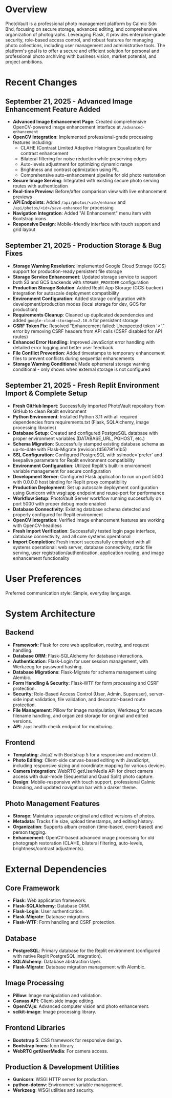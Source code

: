# Overview

PhotoVault is a professional photo management platform by Calmic Sdn Bhd, focusing on secure storage, advanced editing, and comprehensive organization of photographs. Leveraging Flask, it provides enterprise-grade security, role-based access control, and robust features for managing photo collections, including user management and administrative tools. The platform's goal is to offer a secure and efficient solution for personal and professional photo archiving with business vision, market potential, and project ambitions.

# Recent Changes

## September 21, 2025 - Advanced Image Enhancement Feature Added
- **Advanced Image Enhancement Page**: Created comprehensive OpenCV-powered image enhancement interface at `/advanced-enhancement`
- **OpenCV Integration**: Implemented professional-grade processing features including:
  - CLAHE (Contrast Limited Adaptive Histogram Equalization) for contrast enhancement
  - Bilateral filtering for noise reduction while preserving edges  
  - Auto-levels adjustment for optimizing dynamic range
  - Brightness and contrast optimization using PIL
  - Comprehensive auto-enhancement pipeline for old photo restoration
- **Secure Image Serving**: Integrated with existing secure photo serving routes with authentication
- **Real-time Preview**: Before/after comparison view with live enhancement previews
- **API Endpoints**: Added `/api/photos/<id>/enhance` and `/api/photos/<id>/save-enhanced` for processing
- **Navigation Integration**: Added "AI Enhancement" menu item with Bootstrap icons
- **Responsive Design**: Mobile-friendly interface with touch support and grid layout

## September 21, 2025 - Production Storage & Bug Fixes 
- **Storage Warning Resolution**: Implemented Google Cloud Storage (GCS) support for production-ready persistent file storage
- **Storage Service Enhancement**: Updated storage service to support both S3 and GCS backends with `STORAGE_PROVIDER` configuration
- **Production Storage Solution**: Added Replit App Storage (GCS-backed) integration for autoscale deployment compatibility
- **Environment Configuration**: Added storage configuration with development/production modes (local storage for dev, GCS for production)
- **Requirements Cleanup**: Cleaned up duplicated dependencies and added `google-cloud-storage==2.10.0` for persistent storage
- **CSRF Token Fix**: Resolved "Enhancement failed: Unexpected token '<'." error by removing CSRF headers from API calls (CSRF disabled for API routes)
- **Enhanced Error Handling**: Improved JavaScript error handling with detailed error logging and better user feedback
- **File Conflict Prevention**: Added timestamps to temporary enhancement files to prevent conflicts during sequential enhancements
- **Storage Warning Conditional**: Made ephemeral storage warning conditional - only shows when external storage is not configured

## September 21, 2025 - Fresh Replit Environment Import & Complete Setup
- **Fresh GitHub Import**: Successfully imported PhotoVault repository from GitHub to clean Replit environment
- **Python Environment**: Installed Python 3.11 with all required dependencies from requirements.txt (Flask, SQLAlchemy, image processing libraries)
- **Database Setup**: Created and configured PostgreSQL database with proper environment variables (DATABASE_URL, PGHOST, etc.)
- **Schema Migration**: Successfully stamped existing database schema as up-to-date with Flask-Migrate (revision fd5679f1e1b5)
- **SSL Configuration**: Configured PostgreSQL with sslmode='prefer' and keepalive parameters for Replit environment compatibility
- **Environment Configuration**: Utilized Replit's built-in environment variable management for secure configuration
- **Development Server**: Configured Flask application to run on port 5000 with 0.0.0.0 host binding for Replit proxy compatibility
- **Production Deployment**: Set up autoscale deployment configuration using Gunicorn with wsgi:app endpoint and reuse-port for performance
- **Workflow Setup**: PhotoVault Server workflow running successfully on port 5000 with proper debug mode enabled
- **Database Connectivity**: Existing database schema detected and properly configured for Replit environment
- **OpenCV Integration**: Verified image enhancement features are working with OpenCV-headless
- **Fresh Import Verification**: Successfully tested login page interface, database connectivity, and all core systems operational
- **Import Completion**: Fresh import successfully completed with all systems operational: web server, database connectivity, static file serving, user registration/authentication, application routing, and image enhancement functionality

# User Preferences

Preferred communication style: Simple, everyday language.

# System Architecture

## Backend
-   **Framework**: Flask for core web application, routing, and request handling.
-   **Database ORM**: Flask-SQLAlchemy for database interactions.
-   **Authentication**: Flask-Login for user session management, with Werkzeug for password hashing.
-   **Database Migrations**: Flask-Migrate for schema management using Alembic.
-   **Form Handling & Security**: Flask-WTF for form processing and CSRF protection.
-   **Security**: Role-Based Access Control (User, Admin, Superuser), server-side input validation, file validation, and decorator-based route protection.
-   **File Management**: Pillow for image manipulation, Werkzeug for secure filename handling, and organized storage for original and edited versions.
-   **API**: `/api` health check endpoint for monitoring.

## Frontend
-   **Templating**: Jinja2 with Bootstrap 5 for a responsive and modern UI.
-   **Photo Editing**: Client-side canvas-based editing with JavaScript, including responsive sizing and coordinate mapping for various devices.
-   **Camera Integration**: WebRTC getUserMedia API for direct camera access with dual-mode (Sequential and Quad Split) photo capture.
-   **Design**: Mobile-responsive with touch support, professional Calmic branding, and updated navigation bar with a darker theme.

## Photo Management Features
-   **Storage**: Maintains separate original and edited versions of photos.
-   **Metadata**: Tracks file size, upload timestamps, and editing history.
-   **Organization**: Supports album creation (time-based, event-based) and person tagging.
-   **Enhancement**: OpenCV-based advanced image processing for old photograph restoration (CLAHE, bilateral filtering, auto-levels, brightness/contrast adjustments).

# External Dependencies

## Core Framework
-   **Flask**: Web application framework.
-   **Flask-SQLAlchemy**: Database ORM.
-   **Flask-Login**: User authentication.
-   **Flask-Migrate**: Database migrations.
-   **Flask-WTF**: Form handling and CSRF protection.

## Database
-   **PostgreSQL**: Primary database for the Replit environment (configured with native Replit PostgreSQL integration).
-   **SQLAlchemy**: Database abstraction layer.
-   **Flask-Migrate**: Database migration management with Alembic.

## Image Processing
-   **Pillow**: Image manipulation and validation.
-   **Canvas API**: Client-side image editing.
-   **OpenCV.js**: Advanced computer vision and photo enhancement.
-   **scikit-image**: Image processing library.

## Frontend Libraries
-   **Bootstrap 5**: CSS framework for responsive design.
-   **Bootstrap Icons**: Icon library.
-   **WebRTC getUserMedia**: For camera access.

## Production & Development Utilities
-   **Gunicorn**: WSGI HTTP server for production.
-   **python-dotenv**: Environment variable management.
-   **Werkzeug**: WSGI utilities and security.